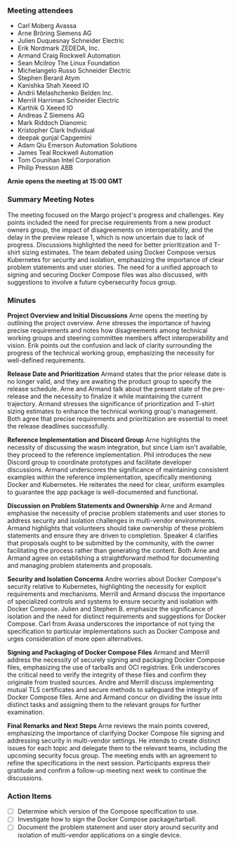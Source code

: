 ### Meeting attendees 
- Carl Moberg Avassa
- Arne Bröring	Siemens AG
- Julien Duquesnay Schneider Electric
- Erik Nordmark ZEDEDA, Inc.
- Armand Craig Rockwell Automation
- Sean Mcilroy The Linux Foundation
- Michelangelo Russo Schneider Electric
- Stephen Berard Atym
- Kanishka Shah Xeeed IO
- Andrii Melashchenko	Belden Inc.
- Merrill Harriman Schneider Electric
- Karthik G	Xeeed IO
- Andreas Z	Siemens AG
- Mark Riddoch Dianomic
- Kristopher Clark	Individual
- deepak gunjal	Capgemini
- Adam Qiu Emerson Automation Solutions
- James Teal Rockwell Automation
- Tom Counihan Intel Corporation
- Philip Presson ABB

**Arnie opens the meeting at 15:00 GMT**

### Summary Meeting Notes
The meeting focused on the Margo project's progress and challenges. Key points included the need for precise requirements from a new product owners group, the impact of disagreements on interoperability, and the delay in the preview release 1, which is now uncertain due to lack of progress. Discussions highlighted the need for better prioritization and T-shirt sizing estimates. The team debated using Docker Compose versus Kubernetes for security and isolation, emphasizing the importance of clear problem statements and user stories. The need for a unified approach to signing and securing Docker Compose files was also discussed, with suggestions to involve a future cybersecurity focus group.

### Minutes
**Project Overview and Initial Discussions**
Arne opens the meeting by outlining the project overview. Arne stresses the importance of having precise requirements and notes how disagreements among technical working groups and steering committee members affect interoperability and vision. Erik points out the confusion and lack of clarity surrounding the progress of the technical working group, emphasizing the necessity for well-defined requirements.

**Release Date and Prioritization**
Armand states that the prior release date is no longer valid, and they are awaiting the product group to specify the release schedule. Arne and Armand talk about the present state of the pre-release and the necessity to finalize it while maintaining the current trajectory. Armand stresses the significance of prioritization and T-shirt sizing estimates to enhance the technical working group's management. Both agree that precise requirements and prioritization are essential to meet the release deadlines successfully.

**Reference Implementation and Discord Group**
Arne highlights the necessity of discussing the wasm integration, but since Liam isn't available, they proceed to the reference implementation. Phil introduces the new Discord group to coordinate prototypes and facilitate developer discussions. Armand underscores the significance of maintaining consistent examples within the reference implementation, specifically mentioning Docker and Kubernetes. He reiterates the need for clear, uniform examples to guarantee the app package is well-documented and functional.

**Discussion on Problem Statements and Ownership**
Arne and Armand emphasise the necessity of precise problem statements and user stories to address security and isolation challenges in multi-vendor environments. Armand highlights that volunteers should take ownership of these problem statements and ensure they are driven to completion. Speaker 4 clarifies that proposals ought to be submitted by the community, with the owner facilitating the process rather than generating the content. Both Arne and Armand agree on establishing a straightforward method for documenting and managing problem statements and proposals.

**Security and Isolation Concerns**
Andre worries about Docker Compose's security relative to Kubernetes, highlighting the necessity for explicit requirements and mechanisms. Merrill and Armand discuss the importance of specialized controls and systems to ensure security and isolation with Docker Compose. Julien and Stephen B. emphasize the significance of isolation and the need for distinct requirements and suggestions for Docker Compose. Carl from Avasa underscores the importance of not tying the specification to particular implementations such as Docker Compose and urges consideration of more open alternatives.

**Signing and Packaging of Docker Compose Files**
Armand and Merrill address the necessity of securely signing and packaging Docker Compose files, emphasizing the use of tarballs and OCI registries. Erik underscores the critical need to verify the integrity of these files and confirm they originate from trusted sources. Andre and Merrill discuss implementing mutual TLS certificates and secure methods to safeguard the integrity of Docker Compose files. Arne and Armand concur on dividing the issue into distinct tasks and assigning them to the relevant groups for further examination.

**Final Remarks and Next Steps**
Arne reviews the main points covered, emphasizing the importance of clarifying Docker Compose file signing and addressing security in multi-vendor settings. He intends to create distinct issues for each topic and delegate them to the relevant teams, including the upcoming security focus group. The meeting ends with an agreement to refine the specifications in the next session. Participants express their gratitude and confirm a follow-up meeting next week to continue the discussions.

### Action Items
- [ ] Determine which version of the Compose specification to use.
- [ ] Investigate how to sign the Docker Compose package/tarball.
- [ ] Document the problem statement and user story around security and isolation of multi-vendor applications on a single device.
